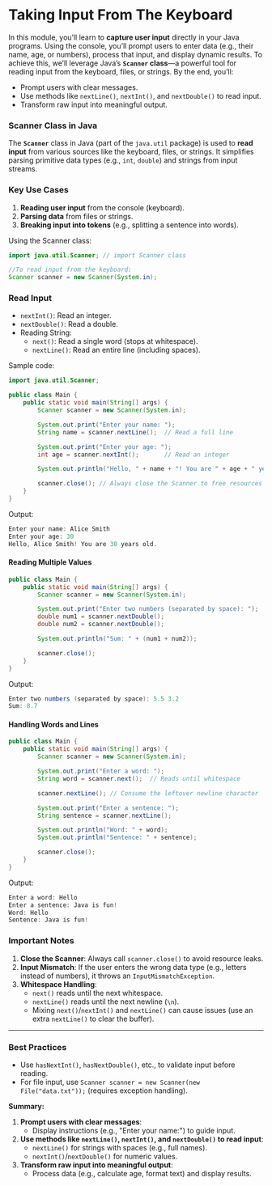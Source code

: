 # Taking Input From The Keyboard

In this module, you’ll learn to **capture user input** directly in your Java programs. Using the console, you’ll prompt users to enter data (e.g., their name, age, or numbers), process that input, and display dynamic results. To achieve this, we’ll leverage Java’s **`Scanner` class**—a powerful tool for reading input from the keyboard, files, or strings. By the end, you’ll:

- Prompt users with clear messages.
- Use methods like `nextLine()`, `nextInt()`, and `nextDouble()` to read input.
- Transform raw input into meaningful output.

### **Scanner Class in Java**

The **`Scanner`** class in Java (part of the `java.util` package) is used to **read input** from various sources like the keyboard, files, or strings. It simplifies parsing primitive data types (e.g., `int`, `double`) and strings from input streams.

### **Key Use Cases**

1. **Reading user input** from the console (keyboard).
2. **Parsing data** from files or strings.
3. **Breaking input into tokens** (e.g., splitting a sentence into words).

Using the Scanner class:

```java
import java.util.Scanner; // import Scanner class

//To read input from the keyboard:
Scanner scanner = new Scanner(System.in);  
```

### **Read Input**

- `nextInt()`: Read an integer.
- `nextDouble()`: Read a double.
- Reading String:
  - `next()`: Read a single word (stops at whitespace).
  - `nextLine()`: Read an entire line (including spaces).

Sample code:

```java
import java.util.Scanner;  

public class Main {  
    public static void main(String[] args) {  
        Scanner scanner = new Scanner(System.in);  

        System.out.print("Enter your name: ");  
        String name = scanner.nextLine();  // Read a full line  

        System.out.print("Enter your age: ");  
        int age = scanner.nextInt();       // Read an integer  

        System.out.println("Hello, " + name + "! You are " + age + " years old.");  

        scanner.close(); // Always close the Scanner to free resources  
    }  
}  
```

Output:

```java
Enter your name: Alice Smith  
Enter your age: 30  
Hello, Alice Smith! You are 30 years old.  
```

#### **Reading Multiple Values**

```java
public class Main {  
    public static void main(String[] args) {  
        Scanner scanner = new Scanner(System.in);  

        System.out.print("Enter two numbers (separated by space): ");  
        double num1 = scanner.nextDouble();  
        double num2 = scanner.nextDouble();  

        System.out.println("Sum: " + (num1 + num2));  

        scanner.close();  
    }  
}  
```

Output: 

```java
Enter two numbers (separated by space): 5.5 3.2  
Sum: 8.7  
```

#### **Handling Words and Lines**

```java
public class Main {  
    public static void main(String[] args) {  
        Scanner scanner = new Scanner(System.in);  

        System.out.print("Enter a word: ");  
        String word = scanner.next();  // Reads until whitespace  

        scanner.nextLine(); // Consume the leftover newline character  

        System.out.print("Enter a sentence: ");  
        String sentence = scanner.nextLine();  

        System.out.println("Word: " + word);  
        System.out.println("Sentence: " + sentence);  

        scanner.close();  
    }  
}  
```

Output:

```java
Enter a word: Hello  
Enter a sentence: Java is fun!  
Word: Hello  
Sentence: Java is fun!  
```

### **Important Notes**

1. **Close the Scanner**: Always call `scanner.close()` to avoid resource leaks.
2. **Input Mismatch**: If the user enters the wrong data type (e.g., letters instead of numbers), it throws an `InputMismatchException`.
3. **Whitespace Handling**:
   - `next()` reads until the next whitespace.
   - `nextLine()` reads until the next newline (`\n`).
   - Mixing `next()`/`nextInt()` and `nextLine()` can cause issues (use an extra `nextLine()` to clear the buffer).

------

### **Best Practices**

- Use `hasNextInt()`, `hasNextDouble()`, etc., to validate input before reading.
- For file input, use `Scanner scanner = new Scanner(new File("data.txt"));` (requires exception handling).

**Summary:**

1. **Prompt users with clear messages**:
   - Display instructions (e.g., "Enter your name:") to guide input.
2. **Use methods like `nextLine()`, `nextInt()`, and `nextDouble()` to read input**:
   - `nextLine()` for strings with spaces (e.g., full names).
   - `nextInt()`/`nextDouble()` for numeric values.
3. **Transform raw input into meaningful output**:
   - Process data (e.g., calculate age, format text) and display results.